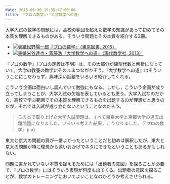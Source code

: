 ```yaml
---
date: 2015-06-20 15:35:47+00:00
title: 『プロの数学』・『大学数学への道』
---
```


大学入試の数学の問題には，高校の範囲を超えた数学の知識があって初めてその本質を理解できるものがある。そういう問題とその本質を紹介する2冊。

* [![表紙](https://images-fe.ssl-images-amazon.com/images/P/4489022123.09.jpg)松野陽一郎『プロの数学』（東京図書, 2015）](https://www.amazon.co.jp/dp/4489022123?tag=inquisitor-22)
* [![表紙](https://images-fe.ssl-images-amazon.com/images/P/4768704255.09.jpg)米谷達也・斉藤浩『大学数学への道』（現代数学社, 2013）](https://www.amazon.co.jp/dp/4768704255?tag=inquisitor-22)

『プロの数学』（プロの定義は不明）は，その大部分が線型代数と解析になっていて，大学の教養の数学にそのままつながりそう。『大学数学への道』はそういうことにこだわらず，興味深い話題をいろいろ紹介してくれる。

こういう企画は面白いし読んでいて勉強にもなる。しかし，こういう企画が成り立ってしまうことが，大学入試の欠陥を表しているとも思う。大学入試なのだから，高校で学ぶ範囲でその本質を理解できるものを出題するのが理想だと思うのだが，それでは入試が成り立たないということなのだろう。

>この本で取り上げた大学入試問題は，すべて東京大学と京都大学の過去出題問題になりました。いろいろ考えた結果，こうなりました。（『プロの数学』p.v）

東大と京大の問題の質が一番よかったということだと初めは解釈したが，東大と京大の問題が特に理想から遠いおかげでネタにできたということもあるかもしれない。

問題に書かれていない本質を捉えるためには「出題者の意図」を探ることが必要で、『プロの数学』にはそういう表現が何度も出てくる。出題者の意図を探ることが、数学のトレーニングにおいてよいことなのかどうか考えさせられる。
